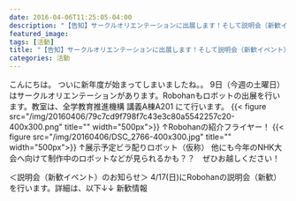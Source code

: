 ```yaml
---
date: 2016-04-06T11:25:05-04:00
description: "【告知】サークルオリエンテーションに出展します！そして説明会（新歓イベント）実施のお知らせ"
featured_image: 
tags: [活動]
title: "【告知】サークルオリエンテーションに出展します！そして説明会（新歓イベント）実施のお知らせ"
categories: 活動
---
```


こんにちは。
ついに新年度が始まってしまいましたね。。
9日（今週の土曜日）はサークルオリエンテーションがあります。Robohanもロボットの出展を行います。教室は、全学教育推進機構 講義A棟A201 にて行います。
{{< figure src="/img/20160406/79c7cd9f798f7c43e3c80a5542257c20-400x300.png" title="" width="500px">}}
↑Robohanの紹介フライヤー！
{{< figure src="/img/20160406/DSC_2766-400x300.jpg" title="" width="500px">}}
↑展示予定ビラ配りロボット（仮称）
他にも今年のNHK大会へ向けて制作中のロボットなどが見られるかも？？　ぜひお越しください！

＜説明会（新歓イベント）のお知らせ＞
4/17(日)にRobohanの説明会（新歓）を行います。詳細は、以下↓↓
新歓情報
